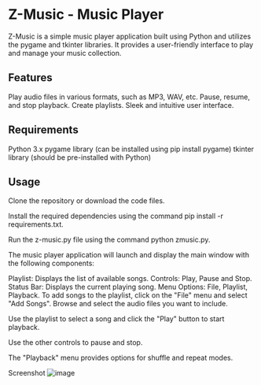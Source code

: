 # Z-Music - Music Player
Z-Music is a simple music player application built using Python and utilizes the pygame and tkinter libraries. It provides a user-friendly interface to play and manage your music collection.

## Features
Play audio files in various formats, such as MP3, WAV, etc.
Pause, resume, and stop playback.
Create playlists.
Sleek and intuitive user interface.
## Requirements
Python 3.x
pygame library (can be installed using pip install pygame)
tkinter library (should be pre-installed with Python)
## Usage
Clone the repository or download the code files.

Install the required dependencies using the command pip install -r requirements.txt.

Run the z-music.py file using the command python zmusic.py.

The music player application will launch and display the main window with the following components:

  Playlist: Displays the list of available songs.
  Controls: Play, Pause and Stop.
  Status Bar: Displays the current playing song.
  Menu Options: File, Playlist, Playback.
  To add songs to the playlist, click on the "File" menu and select "Add Songs". Browse and select the audio files you want to include.

Use the playlist to select a song and click the "Play" button to start playback.

Use the other controls to pause and stop.

The "Playback" menu provides options for shuffle and repeat modes.

Screenshot
![image](https://github.com/Mohd-ZaidCode/Z-Music_player/assets/127447741/4c03c6ec-b9e1-4ac0-b959-fbe8f21f3f8e)

